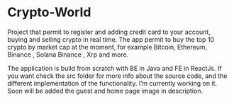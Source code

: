 # Crypto-World




Project that permit to register and adding credit card to your account, buying and selling crypto in real time. The app permit to buy the top 10 crypto by market cap at the moment,
for example Bitcoin, Ethereum, Binance , Solana Binance , Xrp and more.

The application is build from scratch with BE in Java and FE in ReactJs. If you want check the src folder for more info about the source code, and the different
implementation of the functionality.  I’m currently working on it.
Soon will be added the guest and home page image in description.
